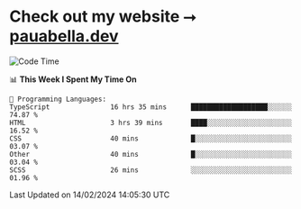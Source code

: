 # Check out my website ⭢ [pauabella.dev](https://pauabella.dev)

<!--START_SECTION:waka-->
![Code Time](http://img.shields.io/badge/Code%20Time-2%2C992%20hrs%2055%20mins-blue)

📊 **This Week I Spent My Time On** 

```text
💬 Programming Languages: 
TypeScript               16 hrs 35 mins      ███████████████████░░░░░░   74.87 % 
HTML                     3 hrs 39 mins       ████░░░░░░░░░░░░░░░░░░░░░   16.52 % 
CSS                      40 mins             █░░░░░░░░░░░░░░░░░░░░░░░░   03.07 % 
Other                    40 mins             █░░░░░░░░░░░░░░░░░░░░░░░░   03.04 % 
SCSS                     26 mins             ░░░░░░░░░░░░░░░░░░░░░░░░░   01.96 % 
```


 Last Updated on 14/02/2024 14:05:30 UTC
<!--END_SECTION:waka-->
